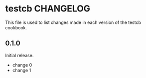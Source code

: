 # testcb CHANGELOG

This file is used to list changes made in each version of the testcb cookbook.

## 0.1.0

Initial release.

- change 0
- change 1
